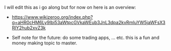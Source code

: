 I will edit this as i go along but for now on here is an overview:
  - https://www.wikizeroo.org/index.php?q=aHR0cHM6Ly9lbi53aWtpcGVkaWEub3JnL3dpa2kvRmluYW5jaWFsX3RlY2hub2xvZ3k


- Self note for the future: do some trading apps, ... etc. this is a fun and money making topic to master.
